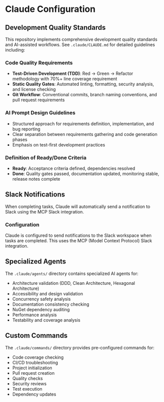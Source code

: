 # Claude Configuration

## Development Quality Standards

This repository implements comprehensive development quality standards and AI-assisted workflows. See `.claude/CLAUDE.md` for detailed guidelines including:

### Code Quality Requirements

- **Test-Driven Development (TDD)**: Red → Green → Refactor methodology with 70%+ line coverage requirement
- **Static Quality Gates**: Automated linting, formatting, security analysis, and license checking
- **Git Workflow**: Conventional commits, branch naming conventions, and pull request requirements

### AI Prompt Design Guidelines

- Structured approach for requirements definition, implementation, and bug reporting
- Clear separation between requirements gathering and code generation phases
- Emphasis on test-first development practices

### Definition of Ready/Done Criteria

- **Ready**: Acceptance criteria defined, dependencies resolved
- **Done**: Quality gates passed, documentation updated, monitoring stable, release notes complete

## Slack Notifications

When completing tasks, Claude will automatically send a notification to Slack using the MCP Slack integration.

### Configuration

Claude is configured to send notifications to the Slack workspace when tasks are completed. This uses the MCP (Model Context Protocol) Slack integration.

## Specialized Agents

The `.claude/agents/` directory contains specialized AI agents for:

- Architecture validation (DDD, Clean Architecture, Hexagonal Architecture)
- Accessibility and design validation
- Concurrency safety analysis
- Documentation consistency checking
- NuGet dependency auditing
- Performance analysis
- Testability and coverage analysis

## Custom Commands

The `.claude/commands/` directory provides pre-configured commands for:

- Code coverage checking
- CI/CD troubleshooting
- Project initialization
- Pull request creation
- Quality checks
- Security reviews
- Test execution
- Dependency updates
